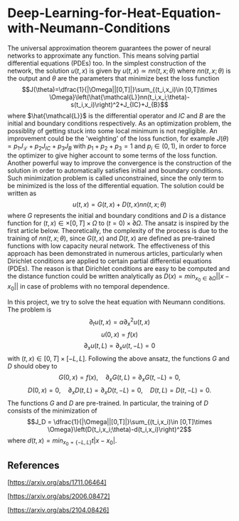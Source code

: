 # Deep-Learning-for-Heat-Equation-with-Neumann-Conditions
The universal approximation theorem guarantees the power of neural networks to approximate any function. This means solving partial differential equations (PDEs) too. 
In the simplest construction of the network, the solution $u(t,x)$ is given by $u(t,x)\simeq nn(t,x;\theta)$ where $nn(t,x;\theta)$ is the output and $\theta$ are the parameters that minimize best the loss function $$J(\theta)=\dfrac{1}{|\Omega||[0,T]|}\sum_{(t_i,x_i)\in [0,T]\times \Omega}\left(\hat{\mathcal{L}}nn(t_i,x_i;\theta)-s(t_i,x_i)\right)^2+J_{IC}+J_{B}$$ where $\hat{\mathcal{L}}$ is the differential operator and $IC$ and $B$ are the initial and boundary conditions respectively. As an optimization problem, the possiblity of getting stuck into some local minimum is not negligible. An improvement could be the 'weighting' of the loss function, for example $J(\theta)=p_1 J_{\mathcal{L}}+p_2 J_{IC}+p_3 J_{B}$ with $p_1+p_2+p_3=1$ and $p_i\in(0,1)$, in order to force the optimizer to give higher account to some terms of the loss function. Another powerful way to improve the convergence is the construction of the solution in order to automatically satisfies initial and boundary conditions. Such minimization problem is called unconstrained, since the only term to be minimized is the loss of the differential equation. The solution could be written as $$u(t,x)=G(t,x)+D(t,x)nn(t,x;\theta)$$ where $G$ represents the initial and boundary conditions and $D$ is a distance function for $(t,x)\in\times[0,T]\times\Omega$ to $(t=0)\times\partial\Omega$. The ansatz is inspired by the first article below. Theoretically, the complexity of the process is due to the training of $nn(t,x;\theta)$, since $G(t,x)$ and $D(t,x)$ are defined as pre-trained functions with low capacity neural network. The effectiveness of this approach has been demonstrated in numerous articles, particularly when Dirichlet conditions are applied to certain partial differential equations (PDEs). The reason is that Dirichlet conditions are easy to be computed and the distance function could be written analytically as $D(x)=min_{x_0\in\partial\Omega}||x-x_0||$ in case of problems with no temporal dependence.

In this project, we try to solve the heat equation with Neumann conditions. The problem is
$$\partial_t u(t,x)=\alpha\partial^2_x u(t,x)$$ $$u(0,x)=f(x)$$ $$\partial_x u(t,L)=\partial_x u(t,-L)=0$$ with $(t,x)\in[0,T]\times[-L,L]$. Following the above ansatz, the functions $G$ and $D$ should obey to
$$G(0,x)=f(x),\quad \partial_x G(t,L)=\partial_x G(t,-L)=0,$$ $$D(0,x)=0,\quad \partial_x D(t,L)=\partial_x D(t,-L)=0, \quad D(t,L)=D(t,-L)=0.$$ The functions $G$ and $D$ are pre-trained. In particular, the training of $D$ consists of the minimization of $$J_D = \dfrac{1}{|\Omega||[0,T]|}\sum_{(t_i,x_i)\in [0,T]\times \Omega}\left(D(t_i,x_i;\theta)-d(t_i,x_i)\right)^2$$ where $d(t,x)=min_{x_0=\{-L,L\}}t|x-x_0|$.


## References
[https://arxiv.org/abs/1711.06464]

[https://arxiv.org/abs/2006.08472]

[https://arxiv.org/abs/2104.08426]
